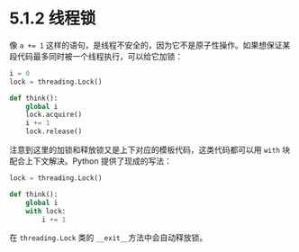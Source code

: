 # 5.1.2 线程锁

像 `a += 1` 这样的语句，是线程不安全的，因为它不是原子性操作。如果想保证某段代码最多同时被一个线程执行，可以给它加锁：

```python
i = 0
lock = threading.Lock()

def think():
	global i
	lock.acquire()
	i += 1
	lock.release()
```

注意到这里的加锁和释放锁又是上下对应的模板代码，这类代码都可以用 `with` 块配合上下文解决。Python 提供了现成的写法：

```python
lock = threading.Lock()

def think():
	global i
	with lock:
		i += 1
```
在 `threading.Lock` 类的 `__exit__`方法中会自动释放锁。

